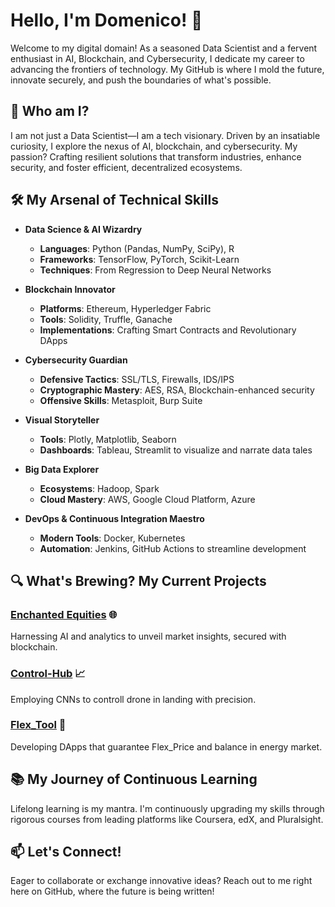 # Hello, I'm Domenico! 👋

Welcome to my digital domain! As a seasoned Data Scientist and a fervent enthusiast in AI, Blockchain, and Cybersecurity, I dedicate my career to advancing the frontiers of technology. My GitHub is where I mold the future, innovate securely, and push the boundaries of what's possible.

## 🚀 Who am I?

I am not just a Data Scientist—I am a tech visionary. Driven by an insatiable curiosity, I explore the nexus of AI, blockchain, and cybersecurity. My passion? Crafting resilient solutions that transform industries, enhance security, and foster efficient, decentralized ecosystems.

## 🛠️ My Arsenal of Technical Skills

- **Data Science & AI Wizardry**
  - **Languages**: Python (Pandas, NumPy, SciPy), R
  - **Frameworks**: TensorFlow, PyTorch, Scikit-Learn
  - **Techniques**: From Regression to Deep Neural Networks

- **Blockchain Innovator**
  - **Platforms**: Ethereum, Hyperledger Fabric
  - **Tools**: Solidity, Truffle, Ganache
  - **Implementations**: Crafting Smart Contracts and Revolutionary DApps

- **Cybersecurity Guardian**
  - **Defensive Tactics**: SSL/TLS, Firewalls, IDS/IPS
  - **Cryptographic Mastery**: AES, RSA, Blockchain-enhanced security
  - **Offensive Skills**: Metasploit, Burp Suite

- **Visual Storyteller**
  - **Tools**: Plotly, Matplotlib, Seaborn
  - **Dashboards**: Tableau, Streamlit to visualize and narrate data tales

- **Big Data Explorer**
  - **Ecosystems**: Hadoop, Spark
  - **Cloud Mastery**: AWS, Google Cloud Platform, Azure

- **DevOps & Continuous Integration Maestro**
  - **Modern Tools**: Docker, Kubernetes
  - **Automation**: Jenkins, GitHub Actions to streamline development

## 🔍 What's Brewing? My Current Projects

### [Enchanted Equities](#) 🌐
Harnessing AI and analytics to unveil market insights, secured with blockchain.

### [Control-Hub](#) 📈
Employing CNNs to controll drone in landing with precision.

### [Flex_Tool](#) 🔗
Developing DApps that guarantee Flex_Price and balance in energy market.

## 📚 My Journey of Continuous Learning

Lifelong learning is my mantra. I'm continuously upgrading my skills through rigorous courses from leading platforms like Coursera, edX, and Pluralsight.

## 📫 Let's Connect!

Eager to collaborate or exchange innovative ideas? Reach out to me right here on GitHub, where the future is being written!

